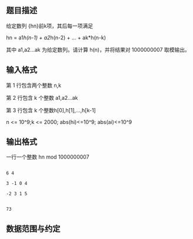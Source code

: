 ## 题目描述

<div>
 给定数列 {hn}前k项，其后每一项满足
</div>
<div>
 hn = a1*h(n-1) + a2*h(n-2) + ... + ak*h(n-k)
</div>
<div>
 其中 a1,a2...ak 为给定数列。请计算 h(n)，并将结果对 1000000007 取模输出。
</div>
<div></div>
<div></div>
<p></p>

## 输入格式

<div>
 <div>
  <div>
   第 1 行包含两个整数 n,k
  </div>
  <div>
   第 2 行包含 k 个整数 a1,a2...ak
  </div>
  <div>
   第 3 行包含 k 个整数h[0],h[1],...,h[k-1] 
  </div>
  <div>
   n <= 10^9;k <= 2000; abs(hi)<=10^9; abs(ai)<=10^9
  </div>
 </div>
 <div></div>
</div>
<div></div>
<p></p>

## 输出格式

<p>一行一个整数 hn mod 1000000007</p>
<div></div>
<div></div>
<p></p>

```input1
6 4
3 -1 0 4
-2 3 1 5
```
```output1
73
```
## 数据范围与约定

<p></p>
<br>
<p></p>

